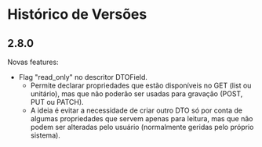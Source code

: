 # Histórico de Versões

## 2.8.0

Novas features:

* Flag "read_only" no descritor DTOField.
  * Permite declarar propriedades que estão disponíveis no GET (list ou unitário), mas que não poderão ser usadas para gravação (POST, PUT ou PATCH).
  * A ideia é evitar a necessidade de criar outro DTO só por conta de algumas propriedades que servem apenas para leitura, mas que não podem ser alteradas pelo usuário (normalmente geridas pelo próprio sistema).
